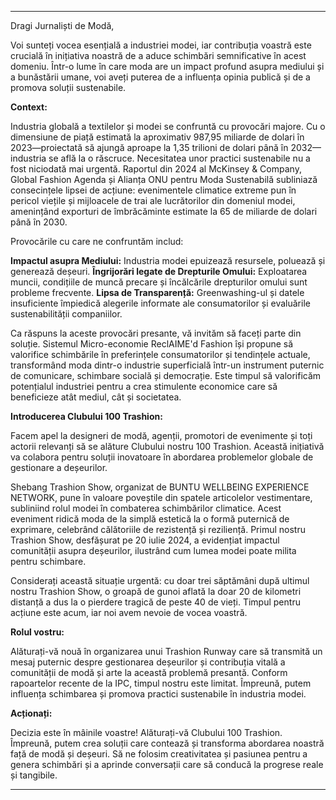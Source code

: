 ---

Dragi Jurnaliști de Modă,

Voi sunteți vocea esențială a industriei modei, iar contribuția voastră este crucială în inițiativa noastră de a aduce schimbări semnificative în acest domeniu. Într-o lume în care moda are un impact profund asupra mediului și a bunăstării umane, voi aveți puterea de a influența opinia publică și de a promova soluții sustenabile.

**Context:**

Industria globală a textilelor și modei se confruntă cu provocări majore. Cu o dimensiune de piață estimată la aproximativ 987,95 miliarde de dolari în 2023—proiectată să ajungă aproape la 1,35 trilioni de dolari până în 2032—industria se află la o răscruce. Necesitatea unor practici sustenabile nu a fost niciodată mai urgentă. Raportul din 2024 al McKinsey & Company, Global Fashion Agenda și Alianța ONU pentru Moda Sustenabilă subliniază consecințele lipsei de acțiune: evenimentele climatice extreme pun în pericol viețile și mijloacele de trai ale lucrătorilor din domeniul modei, amenințând exporturi de îmbrăcăminte estimate la 65 de miliarde de dolari până în 2030.

Provocările cu care ne confruntăm includ:

**Impactul asupra Mediului:** Industria modei epuizează resursele, poluează și generează deșeuri.
**Îngrijorări legate de Drepturile Omului:** Exploatarea muncii, condițiile de muncă precare și încălcările drepturilor omului sunt probleme frecvente.
**Lipsa de Transparență:** Greenwashing-ul și datele insuficiente împiedică alegerile informate ale consumatorilor și evaluările sustenabilității companiilor.

Ca răspuns la aceste provocări presante, vă invităm să faceți parte din soluție. Sistemul Micro-economie ReclAIME'd Fashion își propune să valorifice schimbările în preferințele consumatorilor și tendințele actuale, transformând moda dintr-o industrie superficială într-un instrument puternic de comunicare, schimbare socială și democrație. Este timpul să valorificăm potențialul industriei pentru a crea stimulente economice care să beneficieze atât mediul, cât și societatea.

**Introducerea Clubului 100 Trashion:**

Facem apel la designeri de modă, agenții, promotori de evenimente și toți actorii relevanți să se alăture Clubului nostru 100 Trashion. Această inițiativă va colabora pentru soluții inovatoare în abordarea problemelor globale de gestionare a deșeurilor.

Shebang Trashion Show, organizat de BUNTU WELLBEING EXPERIENCE NETWORK, pune în valoare poveștile din spatele articolelor vestimentare, subliniind rolul modei în combaterea schimbărilor climatice. Acest eveniment ridică moda de la simplă estetică la o formă puternică de exprimare, celebrând călătoriile de rezistență și reziliență. Primul nostru Trashion Show, desfășurat pe 20 iulie 2024, a evidențiat impactul comunității asupra deșeurilor, ilustrând cum lumea modei poate milita pentru schimbare.

Considerați această situație urgentă: cu doar trei săptămâni după ultimul nostru Trashion Show, o groapă de gunoi aflată la doar 20 de kilometri distanță a dus la o pierdere tragică de peste 40 de vieți. Timpul pentru acțiune este acum, iar noi avem nevoie de vocea voastră.

**Rolul vostru:**

Alăturați-vă nouă în organizarea unui Trashion Runway care să transmită un mesaj puternic despre gestionarea deșeurilor și contribuția vitală a comunității de modă și arte la această problemă presantă. Conform rapoartelor recente de la IPC, timpul nostru este limitat. Împreună, putem influența schimbarea și promova practici sustenabile în industria modei.

**Acționați:**

Decizia este în mâinile voastre! Alăturați-vă Clubului 100 Trashion. Împreună, putem crea soluții care contează și transforma abordarea noastră față de modă și deșeuri. Să ne folosim creativitatea și pasiunea pentru a genera schimbări și a aprinde conversații care să conducă la progrese reale și tangibile.

---